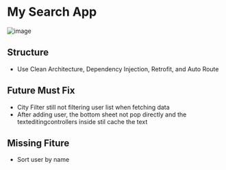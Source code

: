 # My Search App

![image](https://user-images.githubusercontent.com/42445812/206901627-e1a55789-711f-46ca-a70f-4bbb7fb7a76f.png)

## Structure
- Use Clean Architecture, Dependency Injection, Retrofit, and Auto Route

## Future Must Fix
- City Filter still not filtering user list when fetching data
- After adding user, the bottom sheet not pop directly and the texteditingcontrollers inside stil cache the text

## Missing Fiture
- Sort user by name
